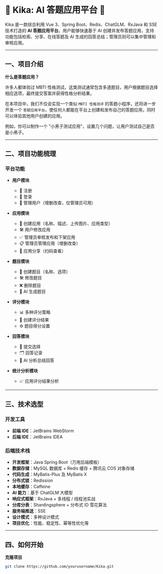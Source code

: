 # 🌟 Kika: AI 答题应用平台 🌟

Kika 是一款综合利用 Vue 3、Spring Boot、Redis、ChatGLM、RxJava 和 SSE 技术打造的 **AI 答题应用平台**。用户能够快速基于 AI 创建并发布答题应用，支持功能包括检索、分享、在线答题及 AI 生成的回答总结；管理员则可以集中管理和审核应用。

---

## 一、项目介绍

**什么是答题应用？**

许多人都体验过 MBTI 性格测试，这类测试通常包含多道题目，用户根据题目选择相应选项，最终提交答案并获得性格分析结果。

在本项目中，我们不仅会实现一个类似 `MBTI 性格测评` 的答题小程序，还将进一步开发一个 `答题应用平台`，使任何人都能在平台上创建和发布自己的答题应用，同时可以体验其他用户创建的应用。

例如，你可以制作一个 "小黑子测试应用"，设置几个问题，让用户测试自己是否是小黑子。

---

## 二、项目功能梳理

### 平台功能

- **用户模块**
  - 📝 注册
  - 🔐 登录
  - 👥 管理用户（增删改查，仅管理员可用）

- **应用模块**
  - 📱 创建应用（名称、描述、上传图片、应用类型）
  - 🛠 用户修改应用
  - ✅ 管理员审核发布和下架应用
  - 📋 管理员管理应用（增删改查）
  - 📲 应用分享（扫码查看）

- **题目模块**
  - 📝 创建题目（名称、选项）
  - 🛠 修改题目
  - ❌ 删除题目
  - 🤖 AI 生成题目

- **评分模块**
  - 📊 多种评分策略
  - 📝 创建评分结果
  - ⚙️ 题目得分设置

- **回答模块**
  - 📝 提交选择
  - 🗂 回答记录
  - 🤖 AI 分析总结回答

- **统计分析模块**
  - 📈 应用评分结果分析

---

## 三、技术选型

### 开发工具

- **前端 IDE**：JetBrains WebStorm
- **后端 IDE**：JetBrains IDEA

### 后端技术栈

- **开发框架**：Java Spring Boot（万用后端模板）
- **数据存储**：MySQL 数据库 + Redis 缓存 + 腾讯云 COS 对象存储
- **代码生成**：MyBatis-Plus 及 MyBatis X
- **分布式锁**：Redission
- **本地缓存**：Caffeine
- **AI 能力**：基于 ChatGLM 大模型
- **响应式框架**：RxJava + 多线程 / 线程池实战
- **分库分表**：Shardingsphere + 分布式 ID 雪花算法
- **服务端推送**：SSE
- **设计模式**：多种设计模式
- **项目优化**：性能、稳定性、幂等性优化等

---

## 四、如何开始

**克隆项目**
   ```bash
   git clone https://github.com/yourusername/Kika.git
